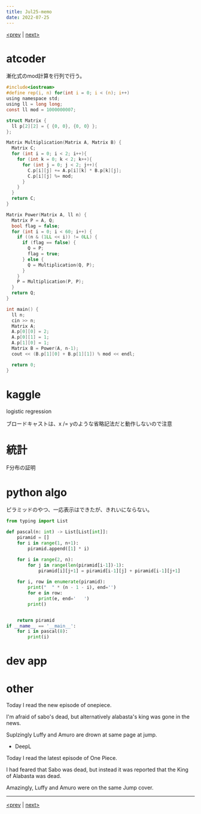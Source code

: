 ```yaml
---
title: Jul25-memo 
date: 2022-07-25 
---
```


[<prev](https://idekworks.github.io/TechnicalMemo/2022/07/24/Jul24.html) | [next>](https://idekworks.github.io/TechnicalMemo/2022/07/26/Jul26.html) 

# atcoder
漸化式のmod計算を行列で行う。

```c
#include<iostream>
#define rep(i, n) for(int i = 0; i < (n); i++)
using namespace std;
using ll = long long;
const ll mod = 1000000007;

struct Matrix {
  ll p[2][2] = { {0, 0}, {0, 0} };
};

Matrix Multiplication(Matrix A, Matrix B) {
  Matrix C;
  for (int i = 0; i < 2; i++){
    for (int k = 0; k < 2; k++){
      for (int j = 0; j < 2; j++){
        C.p[i][j] += A.p[i][k] * B.p[k][j];
        C.p[i][j] %= mod;
      }
    }
  }
  return C;
}

Matrix Power(Matrix A, ll n) {
  Matrix P = A, Q;
  bool flag = false;
  for (int i = 0; i < 60; i++) {
    if ((n & (1LL << i)) != 0LL) {
      if (flag == false) {
        Q = P;
        flag = true;
      } else {
        Q = Multiplication(Q, P);
      }
    }
    P = Multiplication(P, P);
  }
  return Q;
}

int main() {
  ll n;
  cin >> n;
  Matrix A;
  A.p[0][0] = 2;
  A.p[0][1] = 1;
  A.p[1][0] = 1;
  Matrix B = Power(A, n-1);
  cout << (B.p[1][0] + B.p[1][1]) % mod << endl;

  return 0;
}
```

# kaggle
logistic regression

ブロードキャストは、x /= yのような省略記法だと動作しないので注意

# 統計
F分布の証明

# python algo
ピラミッドのやつ、一応表示はできたが、きれいにならない。

```python
from typing import List

def pascal(n: int) -> List[List[int]]:
    piramid = []
    for i in range(1, n+1):
        piramid.append([1] * i)

    for i in range(2, n):
        for j in range(len(piramid[i-1])-1):
            piramid[i][j+1] = piramid[i-1][j] + piramid[i-1][j+1]
        
    for i, row in enumerate(piramid):
        print("  " * (n - 1 - i), end='')
        for e in row:
            print(e, end='   ')
        print()


    return piramid
if __name__ == '__main__':
    for i in pascal(8):
        print(i)

```

# dev app

# other
Today I read the new episode of onepiece.

I'm afraid of sabo's dead, but alternatively alabasta's king was gone in the news.

Suplzingly Luffy and Amuro are drown at same page at jump.

- DeepL

Today I read the latest episode of One Piece.

I had feared that Sabo was dead, but instead it was reported that the King of Alabasta was dead.

Amazingly, Luffy and Amuro were on the same Jump cover.


***

[<prev](https://idekworks.github.io/TechnicalMemo/2022/07/24/Jul24.html) | [next>](https://idekworks.github.io/TechnicalMemo/2022/07/26/Jul26.html)

